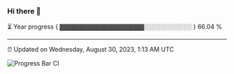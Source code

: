 ### Hi there 👋

⏳ Year progress { ▓▓▓▓▓▓▓▓▓▓▓▓▓▓▓▓▓▓▓░░░░░░░░░░░ } 66.04 %

---

⏰ Updated on Wednesday, August 30, 2023, 1:13 AM UTC

![Progress Bar CI](https://github.com/arthurbuhl/arthurbuhl/workflows/Progress%20Bar%20CI/badge.svg)
